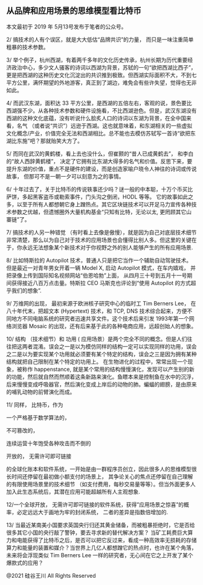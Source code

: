 ## 从品牌和应用场景的思维模型看比特币

本文最初于 2019 年 5月13号发布于笔者的公众号。

2/ 搞技术的人有个误区，就是大大低估“品牌共识”的力量， 而只是一味注重简单粗暴的技术参数。

3/ 举个例子，杭州西湖，有着两千多年的文化历史传承，杭州长期为历代重要经济政治中心，多少文人骚客的诗词以西湖为背景，苏轼的一句“欲把西湖比西子”，
更是把西湖的这种历史文化沉淀出的共识推到极致。但西湖实际面积不大，不到七平方公里，满怀期望的外地游客，真正到了湖边，难免会有些许失望，觉得也无非如此。

4/ 而武汉东湖，面积达 33
平方公里，是西湖的五倍左右，客观的说，景色要比西湖强不少。从各种技术参数和硬件设施看，不比西湖逊色。但是，武汉东湖没有西湖的这种文化底蕴，没有听说什么脍炙人口的诗词以东湖为背景，在全中国来看，名气
（或者说“共识”）远逊于西湖。这也就意味着，和东湖相关的一些虚拟文化概念/产业，价值完全无法和西湖相比。总不能也去模仿苏轼写一首诗“欲把东湖比东施”吧？那就贻笑大方了。

5/ 而同在武汉的黄鹤楼，看上去也没什么，但崔颢的“昔人已成黄鹤去”， 和李白的“故人西辞黄鹤楼”，
决定了它拥有比东湖大得多的名气和价值。反思下来，要提升东湖的价值，重点不是硬件的建设，而是创造家喻户晓令人神往的诗词或传说故事，
但那可不是一朝一夕可以刻意为之的事情。

6/ 十年过去了，关于比特币的传说轶事还少吗？谜一般的中本聪，十万个币买比萨饼，多起黑客盗币或勒索事件，门头沟之倒闭，HODL 等等。
它的故事如此之多，以至于所有人都想朝它身上蹭热点。其它区块链技术可以开足马力宣传各种技术参数之优越，但遗憾圈外大量机构基金“只知有比特，无论以太,
更罔顾其它山寨链”了。

7/ 搞技术的人另一种错觉
（有时看上去像是傲慢），就是因为自己对底层技术细节非常清楚，那么以为自己对于技术的应用场景也会懂得比别人多。但这里的关键在于，你永远无法想象某个新技术对于你视野之外的别人能够产生的所有应用场景.

8/ 比如特斯拉的 Autopilot 技术，普通人只是把它当作一个辅助自动驾驶技术。但是最近一对青年男女开着一辆 Model X, 启动
Autopilot 模式，在车内嬉戏， 并把录像上传到国际知名视频网站“伯恩哈勃”上面， 从四月三十号到五月十一号期间获得接近八百万点击量。特斯拉
CEO 马斯克也评论到“使用 Autopilot 的方式超乎我们的想象”.

9/ 万维网的出现， 最初来源于欧洲核子研究中心的临时工 Tim Berners Lee， 在八十年代末，把超文本 (Hypertext) 技术，和 TCP, DNS
技术综合起来，方便不同地方不同电脑系统的研究者迅速共享文件。这个技术后来引发 1993年第一个网络浏览器 Mosaic
的出现，还有后来基于此的各种电商应用，远超创始人的想象。

10/ 结构 （技术细节）和 功用 (
应用场景）是两个完全不同的概念。但是人们往往把这两者混淆。误会之一是以为模仿同样的结构一定可以实现同样的功用，误会之二是以为要实现某个功用就必须要有某个特定的结构，误会之三是因为拥有某种结构就把自己限制在某个特定的功用上。
在生物进化的过程中，常常出现一个现象，被称作 happenstance,
就是某个常用的结构慢慢演化，发现可以产生别的新的功能，然后就自然而然顺着这条新路来演化。鱼瞟本来是控制鱼在水中的沉浮，后来慢慢变成呼吸器官，然后演化变成上岸后的动物的肺。蝙蝠的翅膀，是由原来的哺乳动物的前臂演化而成。

11/ 同样， 比特币，作为

一个严格基于数学算法的，

不可篡改的，

连续运营十年饱受各种攻击而不倒的

开放的， 无需许可即可链接

的全球化账本和软件系统，一开始是由一群程序员创立，因此很多人的思维模型很长时间还停留在最初做小额支付的场景上，
其争论关心的焦点还停留在自己理解的有限使用场景里的技术细节 （如支付费用，每秒交易量等等）。但当外面更多人加入此生态系统后，其潜在应用可能超越所有人主观想象.

12/一个全球开放， 无需许可即可链接的软件系统，获得”应用场景之惊喜”的概率，必定远远大于画地为牢的封闭系统， 二者的差异是指数倍增加的.

13/ 当最近某南美小国要求英国央行归还其黄金储备，而被粗暴拒绝时，它是否给很多其它小国的央行敲了警钟，要去寻求新的替代解决方案？
当矿工耗费巨大算力和电能获得了比特币之后，是否可以把它反过来，看成一种高效率无损耗的存储算力和能量的装置和媒介？当世界上几亿人都想蹭它的热点时，也许在某个角落，未来将会浮现类似
Tim Berners Lee 一样的研究者，无心间在它之上开发了某个爆款式的应用？

@2021 硅谷王川 All Rights Reserved

